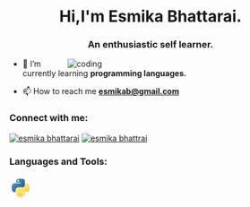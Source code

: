 <h1 align="center">Hi,I'm Esmika Bhattarai.</h1>
<h3 align="center">An enthusiastic self learner.</h3>
<img align="right"alt="coding"width="400"src="https://media.tenor.com/images/7db4eaa3e47272c8e58ee018fc390b7d/tenor.gif">

- 🌱 I’m currently learning **programming languages.**

- 📫 How to reach me **esmikab@gmail.com**

<h3 align="left">Connect with me:</h3>
<p align="left">
<a href="https://linkedin.com/in/esmika bhattarai" target="blank"><img align="center" src="https://raw.githubusercontent.com/rahuldkjain/github-profile-readme-generator/master/src/images/icons/Social/linked-in-alt.svg" alt="esmika bhattarai" height="30" width="40" /></a>
<a href="https://fb.com/esmika bhattrai" target="blank"><img align="center" src="https://raw.githubusercontent.com/rahuldkjain/github-profile-readme-generator/master/src/images/icons/Social/facebook.svg" alt="esmika bhattrai" height="30" width="40" /></a>
</p>

<h3 align="left">Languages and Tools:</h3>
<p align="left"> <a href="https://www.python.org" target="_blank" rel="noreferrer"> <img src="https://raw.githubusercontent.com/devicons/devicon/master/icons/python/python-original.svg" alt="python" width="40" height="40"/> </a> </p>

